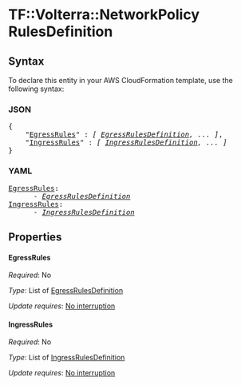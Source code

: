 # TF::Volterra::NetworkPolicy RulesDefinition

## Syntax

To declare this entity in your AWS CloudFormation template, use the following syntax:

### JSON

<pre>
{
    "<a href="#egressrules" title="EgressRules">EgressRules</a>" : <i>[ <a href="egressrulesdefinition.md">EgressRulesDefinition</a>, ... ]</i>,
    "<a href="#ingressrules" title="IngressRules">IngressRules</a>" : <i>[ <a href="ingressrulesdefinition.md">IngressRulesDefinition</a>, ... ]</i>
}
</pre>

### YAML

<pre>
<a href="#egressrules" title="EgressRules">EgressRules</a>: <i>
      - <a href="egressrulesdefinition.md">EgressRulesDefinition</a></i>
<a href="#ingressrules" title="IngressRules">IngressRules</a>: <i>
      - <a href="ingressrulesdefinition.md">IngressRulesDefinition</a></i>
</pre>

## Properties

#### EgressRules

_Required_: No

_Type_: List of <a href="egressrulesdefinition.md">EgressRulesDefinition</a>

_Update requires_: [No interruption](https://docs.aws.amazon.com/AWSCloudFormation/latest/UserGuide/using-cfn-updating-stacks-update-behaviors.html#update-no-interrupt)

#### IngressRules

_Required_: No

_Type_: List of <a href="ingressrulesdefinition.md">IngressRulesDefinition</a>

_Update requires_: [No interruption](https://docs.aws.amazon.com/AWSCloudFormation/latest/UserGuide/using-cfn-updating-stacks-update-behaviors.html#update-no-interrupt)

